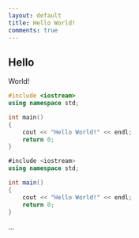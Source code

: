 ```yaml
---
layout: default
title: Hello World!
comments: true
---
```



## Hello

World!

```c++
#include <iostream>
using namespace std;

int main()
{
    cout << "Hello World!" << endl;
    return 0;
}
```

```c#
#include <iostream>
using namespace std;

int main()
{
    cout << "Hello World!" << endl;
    return 0;
}
```

...
